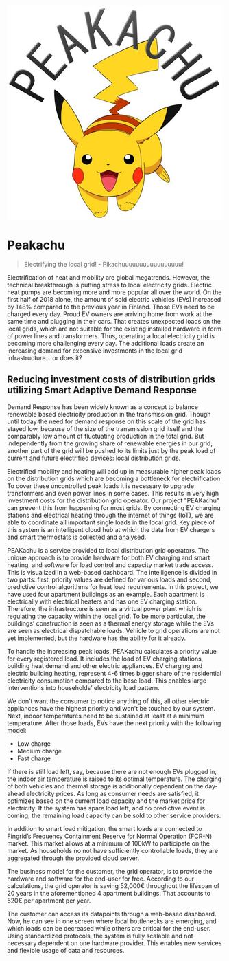 ![Peakachu Logo](https://github.com/biocommando/junction2018/blob/master/peakachu.png)
# Peakachu
> Electrifying the local grid! - Pikachuuuuuuuuuuuuuuuuu!

Electrification of heat and mobility are global megatrends. However, the technical breakthrough is putting stress to local electricity grids. Electric heat pumps are becoming more and more popular all over the world. On the first half of 2018 alone, the amount of sold electric vehicles (EVs) increased by 148% compared to the previous year in Finland. Those EVs need to be charged every day. Proud EV owners are arriving home from work at the same time and plugging in their cars. That creates unexpected loads on the local grids, which are not suitable for the existing installed hardware in form of power lines and transformers. Thus, operating a local electricity grid is becoming more challenging every day. The additional loads create an increasing demand for expensive investments in the local grid infrastructure... or does it?

## Reducing investment costs of distribution grids utilizing Smart Adaptive Demand Response
Demand Response has been widely known as a concept to balance renewable based electricity production in the transmission grid. Though until today the need for demand response on this scale of the grid has stayed low, because of the size of the transmission grid itself and the comparably low amount of fluctuating production in the total grid. But independently from the growing share of renewable energies in our grid, another part of the grid will be pushed to its limits just by the peak load of current and future electrified devices: local distribution grids. 

Electrified mobility and heating will add up in measurable higher peak loads on the distribution grids which are becoming a bottleneck for electrification. To cover these uncontrolled peak loads it is necessary to upgrade transformers and even power lines in some cases. This results in very high investment costs for the distribution grid operator. Our project "PEAKachu" can prevent this from happening for most grids. By connecting EV charging stations and electrical heating through the internet of things (IoT), we are able to coordinate all important single loads in the local grid. Key piece of this system is an intelligent cloud hub at which the data from EV chargers and smart thermostats is collected and analysed.

PEAKachu is a service provided to local distribution grid operators. The unique approach is to provide hardware for both EV charging and smart heating, and software for load control and capacity market trade access. This is visualized in a web-based dashboard. The intelligence is divided in two parts: first, priority values are defined for various loads and second, predictive control algorithms for heat load requirements. In this project, we have used four apartment buildings as an example. Each apartment is electrically with electrical heaters and has one EV charging station. Therefore, the infrastructure is seen as a virtual power plant which is regulating the capacity within the local grid. To be more particular, the buildings’ construction is seen as a thermal energy storage while the EVs are seen as electrical dispatchable loads. Vehicle to grid operations are not yet implemented, but the hardware has the ability for it already.

To handle the increasing peak loads, PEAKachu calculates a priority value for every registered load. It includes the load of EV charging stations, building heat demand and other electric appliances. EV charging and electric building heating, represent 4-6 times bigger share of the residential electricity consumption compared to the base load. This enables large interventions into households’ electricity load pattern. 

We don't want the consumer to notice anything of this, all other electric appliances have the highest priority and won't be touched by our system. Next, indoor temperatures need to be sustained at least at a minimum temperature. After those loads, EVs have the next priority with the following model:
-	Low charge
-	Medium charge
-	Fast charge

If there is still load left, say, because there are not enough EVs plugged in, the indoor air temperature is raised to its optimal temperature. The charging of both vehicles and thermal storage is additionally dependent on the day-ahead electricity prices. As long as consumer needs are satisfied, it optimizes based on the current load capacity and the market price for electricity. If the system has spare load left, and no predictive event is coming, the remaining load capacity can be sold to other service providers. 

In addition to smart load mitigation, the smart loads are connected to Fingrid’s Frequency Containment Reserve for Normal Operation (FCR-N) market. This market allows at a minimum of 100kW to participate on the market. As households no not have sufficiently controllable loads, they are aggregated through the provided cloud server. 

The business model for the customer, the grid operator, is to provide the hardware and software for the end-user for free. According to our calculations, the grid operator is saving 52,000€ throughout the lifespan of 20 years in the aforementioned 4 apartment buildings. That accounts to 520€ per apartment per year.

The customer can access its datapoints through a web-based dashboard. Now, he can see in one screen where local bottlenecks are emerging, and which loads can be decreased while others are critical for the end-user. Using standardized protocols, the system is fully scalable and not necessary dependent on one hardware provider. This enables new services and flexible usage of data and resources.
